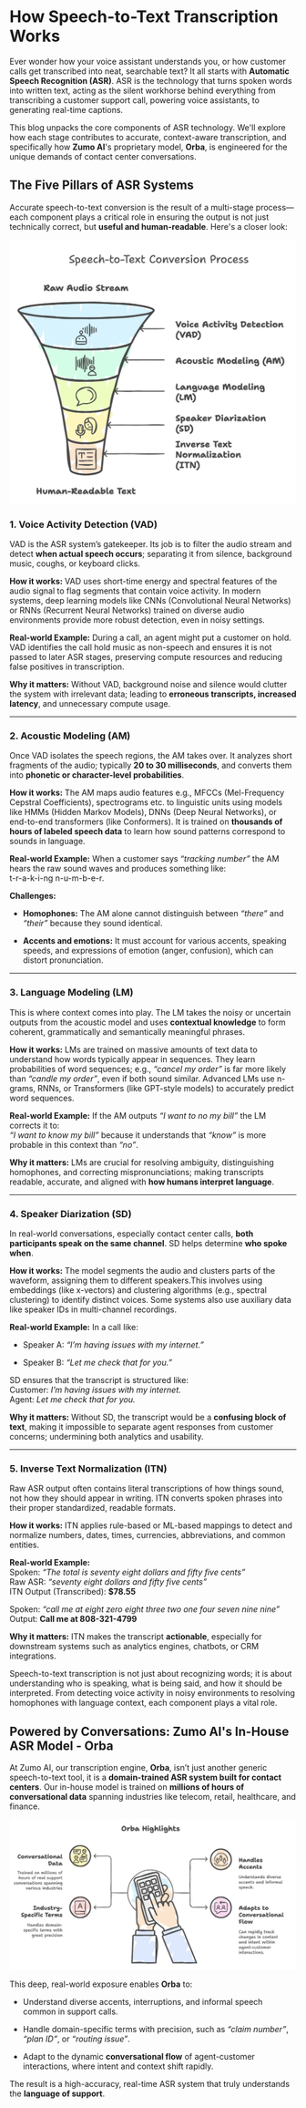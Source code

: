 # **How Speech-to-Text Transcription Works**

Ever wonder how your voice assistant understands you, or how customer calls get transcribed into neat, searchable text? It all starts with **Automatic Speech Recognition (ASR)**. ASR is the technology that turns spoken words into written text, acting as the silent workhorse behind everything from transcribing a customer support call, powering voice assistants, to generating real-time captions.

This blog unpacks the core components of ASR technology. We'll explore how each stage contributes to accurate, context-aware transcription, and specifically how **Zumo AI**'s proprietary model, **Orba**, is engineered for the unique demands of contact center conversations.

## **The Five Pillars of ASR Systems** 

Accurate speech-to-text conversion is the result of a multi-stage process—each component plays a critical role in ensuring the output is not just technically correct, but **useful and human-readable**. Here's a closer look:

![STT Process](../assets/stt-5.png)

### **1\. Voice Activity Detection (VAD)**

VAD is the ASR system’s gatekeeper. Its job is to filter the audio stream and detect **when actual speech occurs**;   separating it from silence, background music, coughs, or keyboard clicks.

**How it works:** VAD uses short-time energy and spectral features of the audio signal to flag segments that contain voice activity. In modern systems, deep learning models like CNNs (Convolutional Neural Networks) or RNNs (Recurrent Neural Networks) trained on diverse audio environments provide more robust detection, even in noisy settings.

**Real-world Example:** During a call, an agent might put a customer on hold. VAD identifies the call hold music as non-speech and ensures it is not passed to later ASR stages, preserving compute resources and reducing false positives in transcription.

**Why it matters:** Without VAD, background noise and silence would clutter the system with irrelevant data; leading to **erroneous transcripts, increased latency**, and unnecessary compute usage.

---

### **2\. Acoustic Modeling (AM)**

Once VAD isolates the speech regions, the AM takes over. It analyzes short fragments of the audio; typically **20 to 30 milliseconds**, and converts them into **phonetic or character-level probabilities**.

**How it works:** The AM maps audio features e.g., MFCCs (Mel-Frequency Cepstral Coefficients), spectrograms etc. to linguistic units using models like HMMs (Hidden Markov Models), DNNs (Deep Neural Networks), or end-to-end transformers (like Conformers). It is trained on **thousands of hours of labeled speech data** to learn how sound patterns correspond to sounds in language.

**Real-world Example:** When a customer says _“tracking number”_ the AM hears the raw sound waves and produces something like:  
 t-r-a-k-i-ng n-u-m-b-e-r.

**Challenges:**

* **Homophones:** The AM alone cannot distinguish between _“there”_ and _“their”_ because they sound identical.

* **Accents and emotions:** It must account for various accents, speaking speeds, and expressions of emotion (anger, confusion), which can distort pronunciation.

---

### **3\. Language Modeling (LM)**

This is where context comes into play. The LM takes the noisy or uncertain outputs from the acoustic model and uses **contextual knowledge** to form coherent, grammatically and semantically meaningful phrases.

**How it works:** LMs are trained on massive amounts of text data to understand how words typically appear in sequences.  They learn probabilities of word sequences; e.g., _“cancel my order”_ is far more likely than _“candle my order”_, even if both sound similar. Advanced LMs use n-grams, RNNs, or Transformers (like GPT-style models) to accurately predict word sequences.

**Real-world Example:** If the AM outputs _“I want to no my bill”_ the LM corrects it to:  
 _“I want to know my bill”_  because it understands that _“know”_ is more probable in this context than _“no”_.

**Why it matters:** LMs are crucial for resolving ambiguity, distinguishing homophones, and correcting mispronunciations; making transcripts readable, accurate, and aligned with **how humans interpret language**.

---

### **4\. Speaker Diarization (SD)**

In real-world conversations, especially contact center calls, **both participants speak on the same channel**. SD helps determine **who spoke when**.

**How it works:** The model segments the audio and clusters parts of the waveform, assigning them to different speakers.This involves  using embeddings (like x-vectors) and clustering algorithms (e.g., spectral clustering) to identify distinct voices. Some systems also use auxiliary data like speaker IDs in multi-channel recordings.

**Real-world Example:** In a call like:

* Speaker A: _“I’m having issues with my internet.”_

* Speaker B: _“Let me check that for you.”_

SD ensures that the transcript is structured like:  
 Customer: _I’m having issues with my internet._     
 Agent: _Let me check that for you._

**Why it matters:** Without SD, the transcript would be a **confusing block of text**, making it impossible to separate agent responses from customer concerns; undermining both analytics and usability.

---

### **5\. Inverse Text Normalization (ITN)**

Raw ASR output often contains literal transcriptions of how things sound, not how they should appear in writing. ITN converts spoken phrases into their proper standardized, readable formats.

**How it works:** ITN applies rule-based or ML-based mappings to detect and normalize numbers, dates, times, currencies, abbreviations, and common entities.

**Real-world Example:**  
 Spoken: _“The total is seventy eight dollars and fifty five cents”_  
 Raw ASR: _“seventy eight dollars and fifty five cents”_  
 ITN Output (Transcribed): **$78.55**

Spoken: _“call me at eight zero eight three two one four seven nine nine”_  
 Output: **Call me at 808-321-4799**

**Why it matters:** ITN makes the transcript **actionable**, especially for downstream systems such as analytics engines, chatbots, or CRM integrations.

 Speech-to-text transcription is not just about recognizing words; it is about understanding who is speaking, what is being said, and how it should be interpreted. From detecting voice activity in noisy environments to resolving homophones with language context, each component plays a vital role.

## **Powered by Conversations: Zumo AI's In-House ASR Model \- Orba**

At Zumo AI, our transcription engine, **Orba**, isn’t just another generic speech-to-text tool, it is a **domain-trained ASR system built for contact centers**. Our in-house model is trained on **millions of hours of conversational data** spanning industries like telecom, retail, healthcare, and finance.

![Orba Highlights](../assets/stt-6.png)

This deep, real-world exposure enables **Orba** to:

* Understand diverse accents, interruptions, and informal speech common in support calls.

* Handle domain-specific terms with precision, such as _“claim number”_, _“plan ID”_, or _“routing issue”_.

* Adapt to the dynamic **conversational flow** of agent-customer interactions, where intent and context shift rapidly.

The result is a high-accuracy, real-time ASR system that truly understands the **language of support**.